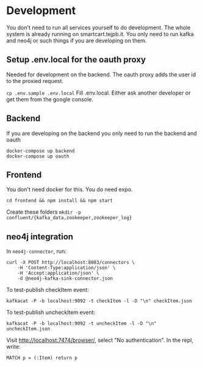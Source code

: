 # Development

You don't need to run all services yourself to do development.
The whole system is already running on smartcart.tejpb.it.
You only need to run kafka and neo4j or such things if you are developing on them.

## Setup .env.local for the oauth proxy

Needed for development on the backend. The oauth proxy adds the user id to the proxied request.

`cp .env.sample .env.local`
Fill .env.local. Either ask another developer or get them from the google console.

## Backend

If you are developing on the backend you only need to run the backend and oauth

```
docker-compose up backend
docker-compose up oauth
```

## Frontend

You don't need docker for this. You do need expo.

```
cd frontend && npm install && npm start
```

Create these folders
`mkdir -p confluent/{kafka_data,zookeeper,zookeeper_log}`

## neo4j integration

In `neo4j-connector`, run:

```shell
curl -X POST http://localhost:8083/connectors \
    -H 'Content-Type:application/json' \
    -H 'Accept:application/json' \
    -d @neo4j-kafka-sink-connector.json
```

To test-publish checkItem event:

```shell
kafkacat -P -b localhost:9092 -t checkItem -l -D "\n" checkItem.json
```

To test-publish uncheckItem event:

```shell
kafkacat -P -b localhost:9092 -t uncheckItem -l -D "\n" uncheckItem.json
```

Visit [http://localhost:7474/browser/](http://localhost:7474/browser/), select "No authentication". In the repl, write:

```cypher
MATCH p = (:Item) return p
```
